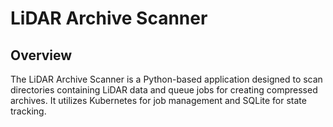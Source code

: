 # LiDAR Archive Scanner

## Overview

The LiDAR Archive Scanner is a Python-based application designed to scan directories containing LiDAR data and queue jobs for creating compressed archives. It utilizes Kubernetes for job management and SQLite for state tracking.
